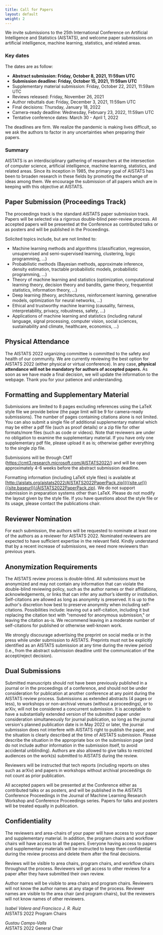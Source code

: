 ```yaml
---
title: Call for Papers
layout: default
weight: 2
---
```



We invite submissions to the 25th International Conference on Artificial
Intelligence and Statistics (AISTATS), and welcome paper submissions on
artificial intelligence, machine learning, statistics, and related areas.

### Key dates

The dates are as follow:

* **Abstract submission: Friday, October 8, 2021, 11:59am UTC**
* **Submission deadline: Friday, October 15, 2021, 11:59am UTC**
* Supplementary material submission: Friday, October 22, 2021, 11:59am UTC
* Reviews released: Friday, November 26, 2021
* Author rebuttals due: Friday, December 3, 2021, 11:59am UTC
* Final decisions: Thursday, January 18, 2022
* Camera-ready deadline: Wednesday, February 23, 2022, 11:59am UTC
* Tentative conference dates: March 30 - April 1, 2022

The deadlines are firm. We realize the pandemic is making lives difficult, so
we ask the authors to factor in any uncertainties when preparing their papers.

### Summary

AISTATS is an interdisciplinary gathering of researchers at the intersection of
computer science, artificial intelligence, machine learning, statistics, and
related areas. Since its inception in 1985, the primary goal of AISTATS has
been to broaden research in these fields by promoting the exchange of ideas
among them. We encourage the submission of all papers which are in keeping with
this objective at AISTATS.

## Paper Submission (Proceedings Track)

The proceedings track is the standard AISTATS paper submission track. Papers
will be selected via a rigorous double-blind peer-review process. All accepted
papers will be presented at the Conference as contributed talks or as posters
and will be published in the Proceedings.

Solicited topics include, but are not limited to:

* Machine learning methods and algorithms (classification, regression,
  unsupervised and semi-supervised learning, clustering, logic programming,
...)
* Probabilistic methods (Bayesian methods, approximate inference, density
  estimation, tractable probabilistic models, probabilistic programming, ...)
* Theory of machine learning and statistics (optimization, computational
  learning theory, decision theory and bandits, game theory, frequentist
statistics,  information theory, ...)
* Deep learning (theory, architectures, reinforcement learning, generative
  models, optimization for neural networks, ...)
* Ethical and trustworthy machine learning (causality, fairness,
  interpretability, privacy, robustness, safety, ...)
* Applications of machine learning and statistics (including natural language,
  signal processing, computer vision, social sciences, sustainability and
climate, healthcare, economics, ...)

## Physical Attendance

The AISTATS 2022 organizing committee is committed to the safety and health of
our community. We are currently reviewing the best option for AISTATS 2022
(either physical or virtual conference). In any case, **physical attendance will
not be mandatory for authors of accepted papers.** As soon as we have made a
final decision, we will update the information to the webpage. Thank you for
your patience and understanding.

## Formatting and Supplementary Material

Submissions are limited to 8 pages excluding references using the LaTeX style
file we provide below (the page limit will be 9 for camera-ready submissions).
The number of pages containing citations alone is not limited. You can also
submit a single file of additional supplementary material which may be either a
pdf file (such as proof details) or a zip file for other formats/more files
(such as code or videos). Note that reviewers are under no obligation to
examine the supplementary material. If you have only one supplementary pdf
file, please upload it as is; otherwise gather everything to the single zip
file.

Submissions will be through CMT
(<https://cmt3.research.microsoft.com/AISTATS2022/>) and will be open
approximately 4-6 weeks before the abstract submission deadline.

Formatting information (including LaTeX style files) is available at
[http://aistats.org/aistats2022/AISTATS2022PaperPack.zip]({{site.url}}{{site.baseurl}}/AISTATS2022PaperPack.zip). We do not support
submission in preparation systems other than LaTeX. Please do not modify the
layout given by the style file. If you have questions about the style file or
its usage, please contact the publications chair.

## Reviewer Nomination

For each submission, the authors will be requested to nominate at least one of
the authors as a reviewer for AISTATS 2022. Nominated reviewers are expected to
have sufficient expertise in the relevant field. Kindly understand that by a
recent increase of submissions, we need more reviewers than previous years.

## Anonymization Requirements

The AISTATS review process is double-blind. All submissions must be anonymized
and may not contain any information that can violate the double-blind reviewing
policy, such as the author names or their affiliations, acknowledgements, or
links that can infer any author’s identity or institution. Self-citations are
allowed as long as anonymity is preserved. It is up to the author's discretion
how best to preserve anonymity when including self-citations. Possibilities
include: leaving out a self-citation, including it but replacing the citation
text with "removed for anonymous submission," or leaving the citation as-is. We
recommend leaving in a moderate number of self-citations for published or
otherwise well-known work.

We strongly discourage advertising the preprint on social media or in the press
while under submission to AISTATS. Preprints must not be explicitly identified
as an AISTATS submission at any time during the review period (i.e., from the
abstract submission deadline until the communication of the accept/reject
decision).

## Dual Submissions

Submitted manuscripts should not have been previously published in a journal or
in the proceedings of a conference, and should not be under consideration for
publication at another conference at any point during the AISTATS review
process. Submissions as extended abstracts (4 pages or less), to workshops or
non-archival venues (without a proceedings), or to arXiv, will not be
considered a concurrent submission. It is acceptable to have a substantially
extended version of the submitted paper under consideration simultaneously for
journal publication, so long as the journal version's planned publication date
is in May 2022 or later, the journal submission does not interfere with AISTATS
right to publish the paper, and the situation is clearly described at the time
of AISTATS submission. Please describe the situation in the appropriate box on
the submission page (and do not include author information in the submission
itself, to avoid accidental unblinding). Authors are also allowed to give talks
to restricted audiences on the work(s) submitted to AISTATS during the review.

Reviewers will be instructed that tech reports (including reports on sites such
as arXiv) and papers in workshops without archival proceedings do not count as
prior publication.

All accepted papers will be presented at the Conference either as contributed
talks or as posters, and will be published in the AISTATS Conference
Proceedings in the Journal of Machine Learning Research Workshop and Conference
Proceedings series. Papers for talks and posters will be treated equally in
publication.

## Confidentiality

The reviewers and area-chairs of your paper will have access to your paper and
supplementary material. In addition, the program chairs and workflow chairs
will have access to all the papers. Everyone having access to papers and
supplementary materials will be instructed to keep them confidential during the
review process and delete them after the final decisions.

Reviews will be visible to area chairs, program chairs, and workflow chairs
throughout the process. Reviewers will get access to other reviews for a paper
after they have submitted their own review.

Author names will be visible to area chairs and program chairs. Reviewers will
not know the author names at any stage of the process. Reviewer names are
visible to the area chair (and program chairs), but the reviewers will not know
names of other reviewers.

_Isabel Valera and Francisco J. R. Ruiz_\
AISTATS 2022 Program Chairs

_Gustau Camps-Valls_\
AISTATS 2022 General Chair

